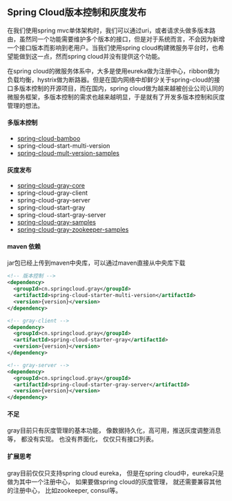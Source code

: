 ## Spring Cloud版本控制和灰度发布


在我们使用spring mvc单体架构时，我们可以通过uri，或者请求头做多版本路由，虽然同一个功能需要维护多个版本的接口，但是对于系统而言，不会因为新增一个接口版本而影响到老用户。当我们使用spring cloud构建微服务平台时，也希望能做到这一点，然而spring cloud并没有提供这个功能。

在spring cloud的微服务体系中，大多是使用eureka做为注册中心，ribbon做为负载均衡，hystrix做为断路器。但是在国内网络中却鲜少关于spring-cloud的接口多版本控制的开源项目，而在国内，spring cloud做为越来越被创业公司认同的微服务框架，多版本控制的需求也越来越明显，于是就有了开发多版本控制和灰度管理的想法。



#### 多版本控制
* [spring-cloud-bamboo](spring-cloud-bamboo/README.md)
* spring-cloud-start-multi-version
* [spring-cloud-mult-version-samples](spring-cloud-mult-version-samples/README.md)



#### 灰度发布
* [spring-cloud-gray-core](spring-cloud-gray-core/README.md)
* spring-cloud-gray-client
* spring-cloud-gray-server
* spring-cloud-start-gray
* spring-cloud-start-gray-server
* [spring-cloud-gray-samples](spring-cloud-gray-samples/README.md)
* [spring-cloud-gray-zookeeper-samples](spring-cloud-gray-zookeeper-samples/README.md)

#### maven 依赖
jar包已经上传到maven中央库，可以通过maven直接从中央库下载
```xml
<!-- 版本控制 -->
<dependency>
  <groupId>cn.springcloud.gray</groupId>
  <artifactId>spring-cloud-starter-multi-version</artifactId>
  <version>{version}</version>
</dependency>

<!-- gray-client -->
<dependency>
  <groupId>cn.springcloud.gray</groupId>
  <artifactId>spring-cloud-starter-gray</artifactId>
  <version>{version}</version>
</dependency>

<!-- gray-server -->
<dependency>
  <groupId>cn.springcloud.gray</groupId>
  <artifactId>spring-cloud-starter-gray-server</artifactId>
  <version>{version}</version>
</dependency>
```


#### 不足
gray目前只有灰度管理的基本功能， 像数据持久化，高可用，推送灰度调整消息等， 都没有实现。 也没有界面化， 仅仅只有接口列表。


#### 扩展思考
gray目前仅仅只支持spring cloud eureka， 但是在spring cloud中，eureka只是做为其中一个注册中心， 如果要做spring cloud的灰度管理， 就还需要兼容其他的注册中心， 比如zookeeper, consul等。

